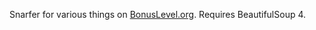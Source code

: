 Snarfer for various things on [BonusLevel.org](http://www.bonuslevel.org/). Requires BeautifulSoup 4.
